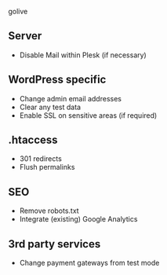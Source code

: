 golive


## Server

* Disable Mail within Plesk (if necessary)

## WordPress specific

* Change admin email addresses
* Clear any test data
* Enable SSL on sensitive areas (if required)

## .htaccess

* 301 redirects
* Flush permalinks

## SEO

* Remove robots.txt
* Integrate (existing) Google Analytics

## 3rd party services

* Change payment gateways from test mode

